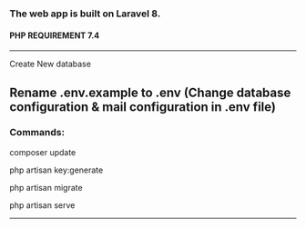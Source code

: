 ### The web app is built on Laravel 8.

#### PHP REQUIREMENT 7.4
--------------------------------

Create New database 

Rename .env.example to .env
(Change database configuration & mail configuration in .env file)
--------------------------------

### Commands:

composer update

php artisan key:generate

php artisan migrate 

php artisan serve

--------------------------------
